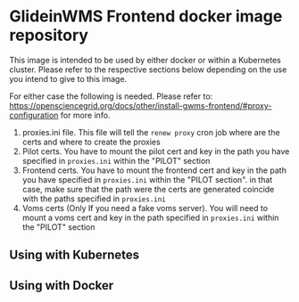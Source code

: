 # GlideinWMS Frontend docker image repository
This image is intended to be used by either docker or within a Kubernetes cluster. Please refer
to the respective sections below depending on the use you intend to give to this image.

For either case the following is needed. Please refer to: https://opensciencegrid.org/docs/other/install-gwms-frontend/#proxy-configuration for more info.

1. proxies.ini file. This file will tell the `renew proxy` cron job where are the certs and where to create the proxies 
1. Pilot certs. You have to mount the pilot cert and key in the path you have specified in `proxies.ini` within the "PILOT" section
1. Frontend certs. You have to mount the frontend cert and key in the path you have specified in `proxies.ini` within the "PILOT section".
in that case, make sure that the path were the certs are generated coincide with the paths specified in `proxies.ini`
1. Voms certs (Only If you need a fake voms server). You will need to mount a voms cert and key in the path specified in `proxies.ini` within the "PILOT" section

## Using with Kubernetes

## Using with Docker
